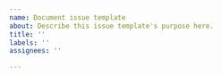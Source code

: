```yaml
---
name: Document issue template
about: Describe this issue template's purpose here.
title: ''
labels: ''
assignees: ''

---
```



